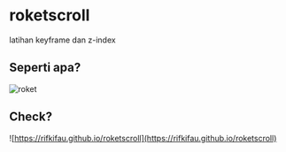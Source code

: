 # roketscroll
latihan keyframe dan z-index

## Seperti apa?
![roket](https://user-images.githubusercontent.com/24805357/39932320-0cff4ef6-556a-11e8-97b0-bebd8dd1b341.gif)

## Check?
![https://rifkifau.github.io/roketscroll](https://rifkifau.github.io/roketscroll)
